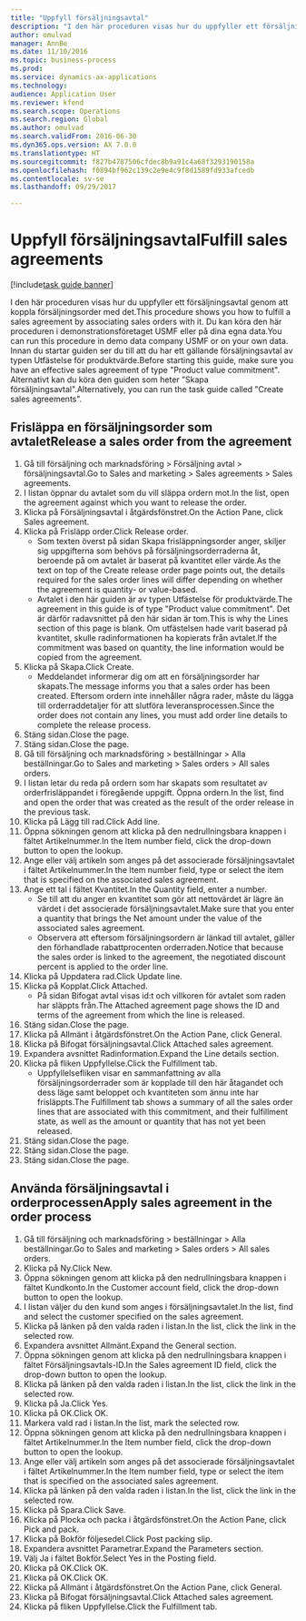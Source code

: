 ```yaml
--- 
title: "Uppfyll försäljningsavtal"
description: "I den här proceduren visas hur du uppfyller ett försäljningsavtal genom att koppla försäljningsorder med det."
author: omulvad
manager: AnnBe
ms.date: 11/10/2016
ms.topic: business-process
ms.prod: 
ms.service: dynamics-ax-applications
ms.technology: 
audience: Application User
ms.reviewer: kfend
ms.search.scope: Operations
ms.search.region: Global
ms.author: omulvad
ms.search.validFrom: 2016-06-30
ms.dyn365.ops.version: AX 7.0.0
ms.translationtype: HT
ms.sourcegitcommit: f827b4787506cfdec8b9a91c4a68f3293190158a
ms.openlocfilehash: f0894bf962c139c2e9e4c9f8d1589fd933afcedb
ms.contentlocale: sv-se
ms.lasthandoff: 09/29/2017

---
```

# <a name="fulfill-sales-agreements"></a><span data-ttu-id="8c5d0-103">Uppfyll försäljningsavtal</span><span class="sxs-lookup"><span data-stu-id="8c5d0-103">Fulfill sales agreements</span></span>

[!include[task guide banner](../../includes/task-guide-banner.md)]

<span data-ttu-id="8c5d0-104">I den här proceduren visas hur du uppfyller ett försäljningsavtal genom att koppla försäljningsorder med det.</span><span class="sxs-lookup"><span data-stu-id="8c5d0-104">This procedure shows you how to fulfill a sales agreement by associating sales orders with it.</span></span> <span data-ttu-id="8c5d0-105">Du kan köra den här proceduren i demonstrationsföretaget USMF eller på dina egna data.</span><span class="sxs-lookup"><span data-stu-id="8c5d0-105">You can run this procedure in demo data company USMF or on your own data.</span></span> <span data-ttu-id="8c5d0-106">Innan du startar guiden ser du till att du har ett gällande försäljningsavtal av typen Utfästelse för produktvärde.</span><span class="sxs-lookup"><span data-stu-id="8c5d0-106">Before starting this guide, make sure you have an effective sales agreement of type "Product value commitment".</span></span> <span data-ttu-id="8c5d0-107">Alternativt kan du köra den guiden som heter ”Skapa försäljningsavtal".</span><span class="sxs-lookup"><span data-stu-id="8c5d0-107">Alternatively, you can run the task guide called "Create sales agreements".</span></span>  




## <a name="release-a-sales-order-from-the-agreement"></a><span data-ttu-id="8c5d0-108">Frisläppa en försäljningsorder som avtalet</span><span class="sxs-lookup"><span data-stu-id="8c5d0-108">Release a sales order from the agreement</span></span>
1. <span data-ttu-id="8c5d0-109">Gå till försäljning och marknadsföring > Försäljning avtal > försäljningsavtal.</span><span class="sxs-lookup"><span data-stu-id="8c5d0-109">Go to Sales and marketing > Sales agreements > Sales agreements.</span></span>
2. <span data-ttu-id="8c5d0-110">I listan öppnar du avtalet som du vill släppa ordern mot.</span><span class="sxs-lookup"><span data-stu-id="8c5d0-110">In the list, open the agreement against which you want to release the order.</span></span>
3. <span data-ttu-id="8c5d0-111">Klicka på Försäljningsavtal i åtgärdsfönstret.</span><span class="sxs-lookup"><span data-stu-id="8c5d0-111">On the Action Pane, click Sales agreement.</span></span>
4. <span data-ttu-id="8c5d0-112">Klicka på Frisläpp order.</span><span class="sxs-lookup"><span data-stu-id="8c5d0-112">Click Release order.</span></span>
    * <span data-ttu-id="8c5d0-113">Som texten överst på sidan Skapa frisläppningsorder anger, skiljer sig uppgifterna som behövs på försäljningsorderraderna åt, beroende på om avtalet är baserat på kvantitet eller värde.</span><span class="sxs-lookup"><span data-stu-id="8c5d0-113">As the text on top of the  Create release order page points out, the details required for the sales order lines will differ depending on whether the agreement is quantity- or value-based.</span></span>  
    * <span data-ttu-id="8c5d0-114">Avtalet i den här guiden är av typen Utfästelse för produktvärde.</span><span class="sxs-lookup"><span data-stu-id="8c5d0-114">The agreement in this guide is of type "Product value commitment".</span></span> <span data-ttu-id="8c5d0-115">Det är därför radavsnittet på den här sidan är tom.</span><span class="sxs-lookup"><span data-stu-id="8c5d0-115">This is why the Lines section of this page is blank.</span></span> <span data-ttu-id="8c5d0-116">Om utfästelsen hade varit baserad på kvantitet, skulle radinformationen ha kopierats från avtalet.</span><span class="sxs-lookup"><span data-stu-id="8c5d0-116">If the commitment was based on quantity, the line information would be copied from the agreement.</span></span>  
5. <span data-ttu-id="8c5d0-117">Klicka på Skapa.</span><span class="sxs-lookup"><span data-stu-id="8c5d0-117">Click Create.</span></span>
    * <span data-ttu-id="8c5d0-118">Meddelandet informerar dig om att en försäljningsorder har skapats.</span><span class="sxs-lookup"><span data-stu-id="8c5d0-118">The message informs you that a sales order has been created.</span></span> <span data-ttu-id="8c5d0-119">Eftersom ordern inte innehåller några rader, måste du lägga till orderraddetaljer för att slutföra leveransprocessen.</span><span class="sxs-lookup"><span data-stu-id="8c5d0-119">Since the order does not contain any lines, you must add order line details to complete the release process.</span></span>   
6. <span data-ttu-id="8c5d0-120">Stäng sidan.</span><span class="sxs-lookup"><span data-stu-id="8c5d0-120">Close the page.</span></span>
7. <span data-ttu-id="8c5d0-121">Stäng sidan.</span><span class="sxs-lookup"><span data-stu-id="8c5d0-121">Close the page.</span></span>
8. <span data-ttu-id="8c5d0-122">Gå till försäljning och marknadsföring > beställningar > Alla beställningar.</span><span class="sxs-lookup"><span data-stu-id="8c5d0-122">Go to Sales and marketing > Sales orders > All sales orders.</span></span>
9. <span data-ttu-id="8c5d0-123">I listan letar du reda på ordern som har skapats som resultatet av orderfrisläppandet i föregående uppgift. Öppna ordern.</span><span class="sxs-lookup"><span data-stu-id="8c5d0-123">In the list, find and open the order that was created as the result of the order release in the previous task.</span></span>
10. <span data-ttu-id="8c5d0-124">Klicka på Lägg till rad.</span><span class="sxs-lookup"><span data-stu-id="8c5d0-124">Click Add line.</span></span>
11. <span data-ttu-id="8c5d0-125">Öppna sökningen genom att klicka på den nedrullningsbara knappen i fältet Artikelnummer.</span><span class="sxs-lookup"><span data-stu-id="8c5d0-125">In the Item number field, click the drop-down button to open the lookup.</span></span>
12. <span data-ttu-id="8c5d0-126">Ange eller välj artikeln som anges på det associerade försäljningsavtalet i fältet Artikelnummer.</span><span class="sxs-lookup"><span data-stu-id="8c5d0-126">In the Item number field, type or select the item that is specified on the associated sales agreement.</span></span>
13. <span data-ttu-id="8c5d0-127">Ange ett tal i fältet Kvantitet.</span><span class="sxs-lookup"><span data-stu-id="8c5d0-127">In the Quantity field, enter a number.</span></span>
    * <span data-ttu-id="8c5d0-128">Se till att du anger en kvantitet som gör att nettovärdet är lägre än värdet i det associerade försäljningsavtalet.</span><span class="sxs-lookup"><span data-stu-id="8c5d0-128">Make sure that you enter a quantity that brings the Net amount under the value of the associated sales agreement.</span></span>  
    * <span data-ttu-id="8c5d0-129">Observera att eftersom försäljningsordern är länkad till avtalet, gäller den förhandlade rabattprocenten orderraden.</span><span class="sxs-lookup"><span data-stu-id="8c5d0-129">Notice that because the sales order is linked to the agreement, the negotiated discount percent is applied to the order line.</span></span>  
14. <span data-ttu-id="8c5d0-130">Klicka på Uppdatera rad.</span><span class="sxs-lookup"><span data-stu-id="8c5d0-130">Click Update line.</span></span>
15. <span data-ttu-id="8c5d0-131">Klicka på Kopplat.</span><span class="sxs-lookup"><span data-stu-id="8c5d0-131">Click Attached.</span></span>
    * <span data-ttu-id="8c5d0-132">På sidan Bifogat avtal visas id:t och villkoren för avtalet som raden har släppts från.</span><span class="sxs-lookup"><span data-stu-id="8c5d0-132">The Attached agreement page shows the ID and terms of the agreement from which the line is released.</span></span>  
16. <span data-ttu-id="8c5d0-133">Stäng sidan.</span><span class="sxs-lookup"><span data-stu-id="8c5d0-133">Close the page.</span></span>
17. <span data-ttu-id="8c5d0-134">Klicka på Allmänt i åtgärdsfönstret.</span><span class="sxs-lookup"><span data-stu-id="8c5d0-134">On the Action Pane, click General.</span></span>
18. <span data-ttu-id="8c5d0-135">Klicka på Bifogat försäljningsavtal.</span><span class="sxs-lookup"><span data-stu-id="8c5d0-135">Click Attached sales agreement.</span></span>
19. <span data-ttu-id="8c5d0-136">Expandera avsnittet Radinformation.</span><span class="sxs-lookup"><span data-stu-id="8c5d0-136">Expand the Line details section.</span></span>
20. <span data-ttu-id="8c5d0-137">Klicka på fliken Uppfyllelse.</span><span class="sxs-lookup"><span data-stu-id="8c5d0-137">Click the Fulfillment tab.</span></span>
    * <span data-ttu-id="8c5d0-138">Uppfyllelsefliken visar en sammanfattning av alla försäljningsorderrader som är kopplade till den här åtagandet och dess läge samt beloppet och kvantiteten som ännu inte har frisläppts.</span><span class="sxs-lookup"><span data-stu-id="8c5d0-138">The Fulfillment tab shows a summary of all the sales order lines that are associated with this commitment, and their fulfillment state, as well as the amount or quantity that has not yet been released.</span></span>   
21. <span data-ttu-id="8c5d0-139">Stäng sidan.</span><span class="sxs-lookup"><span data-stu-id="8c5d0-139">Close the page.</span></span>
22. <span data-ttu-id="8c5d0-140">Stäng sidan.</span><span class="sxs-lookup"><span data-stu-id="8c5d0-140">Close the page.</span></span>
23. <span data-ttu-id="8c5d0-141">Stäng sidan.</span><span class="sxs-lookup"><span data-stu-id="8c5d0-141">Close the page.</span></span>

## <a name="apply-sales-agreement-in-the-order-process"></a><span data-ttu-id="8c5d0-142">Använda försäljningsavtal i orderprocessen</span><span class="sxs-lookup"><span data-stu-id="8c5d0-142">Apply sales agreement in the order process</span></span>
1. <span data-ttu-id="8c5d0-143">Gå till försäljning och marknadsföring > beställningar > Alla beställningar.</span><span class="sxs-lookup"><span data-stu-id="8c5d0-143">Go to Sales and marketing > Sales orders > All sales orders.</span></span>
2. <span data-ttu-id="8c5d0-144">Klicka på Ny.</span><span class="sxs-lookup"><span data-stu-id="8c5d0-144">Click New.</span></span>
3. <span data-ttu-id="8c5d0-145">Öppna sökningen genom att klicka på den nedrullningsbara knappen i fältet Kundkonto.</span><span class="sxs-lookup"><span data-stu-id="8c5d0-145">In the Customer account field, click the drop-down button to open the lookup.</span></span>
4. <span data-ttu-id="8c5d0-146">I listan väljer du den kund som anges i försäljningsavtalet.</span><span class="sxs-lookup"><span data-stu-id="8c5d0-146">In the list, find and select the customer specified on the sales agreement.</span></span>
5. <span data-ttu-id="8c5d0-147">Klicka på länken på den valda raden i listan.</span><span class="sxs-lookup"><span data-stu-id="8c5d0-147">In the list, click the link in the selected row.</span></span>
6. <span data-ttu-id="8c5d0-148">Expandera avsnittet Allmänt.</span><span class="sxs-lookup"><span data-stu-id="8c5d0-148">Expand the General section.</span></span>
7. <span data-ttu-id="8c5d0-149">Öppna sökningen genom att klicka på den nedrullningsbara knappen i fältet Försäljningsavtals-ID.</span><span class="sxs-lookup"><span data-stu-id="8c5d0-149">In the Sales agreement ID field, click the drop-down button to open the lookup.</span></span>
8. <span data-ttu-id="8c5d0-150">Klicka på länken på den valda raden i listan.</span><span class="sxs-lookup"><span data-stu-id="8c5d0-150">In the list, click the link in the selected row.</span></span>
9. <span data-ttu-id="8c5d0-151">Klicka på Ja.</span><span class="sxs-lookup"><span data-stu-id="8c5d0-151">Click Yes.</span></span>
10. <span data-ttu-id="8c5d0-152">Klicka på OK.</span><span class="sxs-lookup"><span data-stu-id="8c5d0-152">Click OK.</span></span>
11. <span data-ttu-id="8c5d0-153">Markera vald rad i listan.</span><span class="sxs-lookup"><span data-stu-id="8c5d0-153">In the list, mark the selected row.</span></span>
12. <span data-ttu-id="8c5d0-154">Öppna sökningen genom att klicka på den nedrullningsbara knappen i fältet Artikelnummer.</span><span class="sxs-lookup"><span data-stu-id="8c5d0-154">In the Item number field, click the drop-down button to open the lookup.</span></span>
13. <span data-ttu-id="8c5d0-155">Ange eller välj artikeln som anges på det associerade försäljningsavtalet i fältet Artikelnummer.</span><span class="sxs-lookup"><span data-stu-id="8c5d0-155">In the Item number field, type or select the item that is specified on the associated sales agreement.</span></span>
14. <span data-ttu-id="8c5d0-156">Klicka på länken på den valda raden i listan.</span><span class="sxs-lookup"><span data-stu-id="8c5d0-156">In the list, click the link in the selected row.</span></span>
15. <span data-ttu-id="8c5d0-157">Klicka på Spara.</span><span class="sxs-lookup"><span data-stu-id="8c5d0-157">Click Save.</span></span>
16. <span data-ttu-id="8c5d0-158">Klicka på Plocka och packa i åtgärdsfönstret.</span><span class="sxs-lookup"><span data-stu-id="8c5d0-158">On the Action Pane, click Pick and pack.</span></span>
17. <span data-ttu-id="8c5d0-159">Klicka på Bokför följesedel.</span><span class="sxs-lookup"><span data-stu-id="8c5d0-159">Click Post packing slip.</span></span>
18. <span data-ttu-id="8c5d0-160">Expandera avsnittet Parametrar.</span><span class="sxs-lookup"><span data-stu-id="8c5d0-160">Expand the Parameters section.</span></span>
19. <span data-ttu-id="8c5d0-161">Välj Ja i fältet Bokför.</span><span class="sxs-lookup"><span data-stu-id="8c5d0-161">Select Yes in the Posting field.</span></span>
20. <span data-ttu-id="8c5d0-162">Klicka på OK.</span><span class="sxs-lookup"><span data-stu-id="8c5d0-162">Click OK.</span></span>
21. <span data-ttu-id="8c5d0-163">Klicka på OK.</span><span class="sxs-lookup"><span data-stu-id="8c5d0-163">Click OK.</span></span>
22. <span data-ttu-id="8c5d0-164">Klicka på Allmänt i åtgärdsfönstret.</span><span class="sxs-lookup"><span data-stu-id="8c5d0-164">On the Action Pane, click General.</span></span>
23. <span data-ttu-id="8c5d0-165">Klicka på Bifogat försäljningsavtal.</span><span class="sxs-lookup"><span data-stu-id="8c5d0-165">Click Attached sales agreement.</span></span>
24. <span data-ttu-id="8c5d0-166">Klicka på fliken Uppfyllelse.</span><span class="sxs-lookup"><span data-stu-id="8c5d0-166">Click the Fulfillment tab.</span></span>


